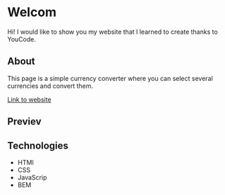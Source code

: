 # Welcom 
 Hi! I would like to show you my website that I learned to create thanks to YouCode.
## About
 This page is a simple currency converter where you can select several currencies and convert them.

[Link to website](https://baros82.github.io/Currency-conventer/)

## Previev

## Technologies

- HTMl
- CSS
- JavaScrip
- BEM
